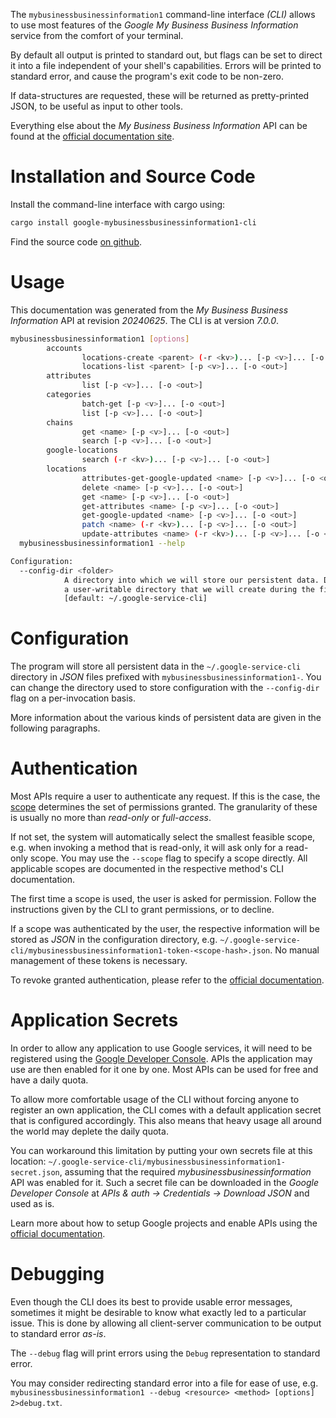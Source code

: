 <!---
DO NOT EDIT !
This file was generated automatically from 'src/generator/templates/cli/README.md.mako'
DO NOT EDIT !
-->
The `mybusinessbusinessinformation1` command-line interface *(CLI)* allows to use most features of the *Google My Business Business Information* service from the comfort of your terminal.

By default all output is printed to standard out, but flags can be set to direct it into a file independent of your shell's
capabilities. Errors will be printed to standard error, and cause the program's exit code to be non-zero.

If data-structures are requested, these will be returned as pretty-printed JSON, to be useful as input to other tools.

Everything else about the *My Business Business Information* API can be found at the
[official documentation site](https://developers.google.com/my-business/).

# Installation and Source Code

Install the command-line interface with cargo using:

```bash
cargo install google-mybusinessbusinessinformation1-cli
```

Find the source code [on github](https://github.com/Byron/google-apis-rs/tree/main/gen/mybusinessbusinessinformation1-cli).

# Usage

This documentation was generated from the *My Business Business Information* API at revision *20240625*. The CLI is at version *7.0.0*.

```bash
mybusinessbusinessinformation1 [options]
        accounts
                locations-create <parent> (-r <kv>)... [-p <v>]... [-o <out>]
                locations-list <parent> [-p <v>]... [-o <out>]
        attributes
                list [-p <v>]... [-o <out>]
        categories
                batch-get [-p <v>]... [-o <out>]
                list [-p <v>]... [-o <out>]
        chains
                get <name> [-p <v>]... [-o <out>]
                search [-p <v>]... [-o <out>]
        google-locations
                search (-r <kv>)... [-p <v>]... [-o <out>]
        locations
                attributes-get-google-updated <name> [-p <v>]... [-o <out>]
                delete <name> [-p <v>]... [-o <out>]
                get <name> [-p <v>]... [-o <out>]
                get-attributes <name> [-p <v>]... [-o <out>]
                get-google-updated <name> [-p <v>]... [-o <out>]
                patch <name> (-r <kv>)... [-p <v>]... [-o <out>]
                update-attributes <name> (-r <kv>)... [-p <v>]... [-o <out>]
  mybusinessbusinessinformation1 --help

Configuration:
  --config-dir <folder>
            A directory into which we will store our persistent data. Defaults to
            a user-writable directory that we will create during the first invocation.
            [default: ~/.google-service-cli]

```

# Configuration

The program will store all persistent data in the `~/.google-service-cli` directory in *JSON* files prefixed with `mybusinessbusinessinformation1-`.  You can change the directory used to store configuration with the `--config-dir` flag on a per-invocation basis.

More information about the various kinds of persistent data are given in the following paragraphs.

# Authentication

Most APIs require a user to authenticate any request. If this is the case, the [scope][scopes] determines the
set of permissions granted. The granularity of these is usually no more than *read-only* or *full-access*.

If not set, the system will automatically select the smallest feasible scope, e.g. when invoking a
method that is read-only, it will ask only for a read-only scope.
You may use the `--scope` flag to specify a scope directly.
All applicable scopes are documented in the respective method's CLI documentation.

The first time a scope is used, the user is asked for permission. Follow the instructions given
by the CLI to grant permissions, or to decline.

If a scope was authenticated by the user, the respective information will be stored as *JSON* in the configuration
directory, e.g. `~/.google-service-cli/mybusinessbusinessinformation1-token-<scope-hash>.json`. No manual management of these tokens
is necessary.

To revoke granted authentication, please refer to the [official documentation][revoke-access].

# Application Secrets

In order to allow any application to use Google services, it will need to be registered using the
[Google Developer Console][google-dev-console]. APIs the application may use are then enabled for it
one by one. Most APIs can be used for free and have a daily quota.

To allow more comfortable usage of the CLI without forcing anyone to register an own application, the CLI
comes with a default application secret that is configured accordingly. This also means that heavy usage
all around the world may deplete the daily quota.

You can workaround this limitation by putting your own secrets file at this location:
`~/.google-service-cli/mybusinessbusinessinformation1-secret.json`, assuming that the required *mybusinessbusinessinformation* API
was enabled for it. Such a secret file can be downloaded in the *Google Developer Console* at
*APIs & auth -> Credentials -> Download JSON* and used as is.

Learn more about how to setup Google projects and enable APIs using the [official documentation][google-project-new].


# Debugging

Even though the CLI does its best to provide usable error messages, sometimes it might be desirable to know
what exactly led to a particular issue. This is done by allowing all client-server communication to be
output to standard error *as-is*.

The `--debug` flag will print errors using the `Debug` representation to standard error.

You may consider redirecting standard error into a file for ease of use, e.g. `mybusinessbusinessinformation1 --debug <resource> <method> [options] 2>debug.txt`.


[scopes]: https://developers.google.com/+/api/oauth#scopes
[revoke-access]: http://webapps.stackexchange.com/a/30849
[google-dev-console]: https://console.developers.google.com/
[google-project-new]: https://developers.google.com/console/help/new/
